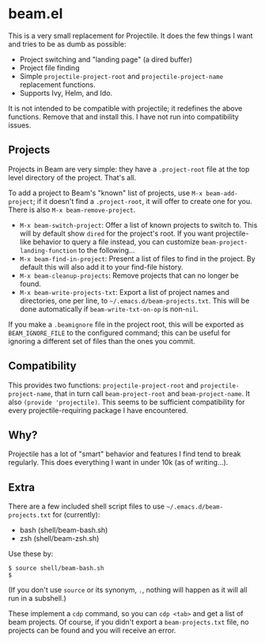 # beam.el

This is a very small replacement for Projectile.  It does the few things I want and tries to be as dumb as possible:

* Project switching and "landing page" (a dired buffer)
* Project file finding
* Simple `projectile-project-root` and `projectile-project-name` replacement functions.
* Supports Ivy, Helm, and Ido.

It is not intended to be compatible with projectile; it redefines the above functions.  Remove that and install this.  I have not run into compatibility issues.


## Projects

Projects in Beam are very simple: they have a `.project-root` file at the top level directory of the project.  That's all.

To add a project to Beam's "known" list of projects, use `M-x beam-add-project`; if it doesn't find a `.project-root`, it will offer to create one for you.  There is also `M-x beam-remove-project`.

* `M-x beam-switch-project`: Offer a list of known projects to switch to.  This will by default show `dired` for the project's root.  If you want projectile-like behavior to query a file instead, you can customize `beam-project-landing-function` to the following...
* `M-x beam-find-in-project`: Present a list of files to find in the project.  By default this will also add it to your find-file history.
* `M-x beam-cleanup-projects`: Remove projects that can no longer be found.
* `M-x beam-write-projects-txt`: Export a list of project names and directories, one per line, to `~/.emacs.d/beam-projects.txt`.  This will be done automatically if `beam-write-txt-on-op` is non-`nil`.

If you make a `.beamignore` file in the project root, this will be exported as `BEAM_IGNORE_FILE` to the configured command; this can be useful for ignoring a different set of files than the ones you commit.


## Compatibility

This provides two functions: `projectile-project-root` and `projectile-project-name`, that in turn call `beam-project-root` and `beam-project-name`.  It also `(provide 'projectile)`.  This seems to be sufficient compatibility for every projectile-requiring package I have encountered.


## Why?

Projectile has a lot of "smart" behavior and features I find tend to break regularly.  This does everything I want in under 10k (as of writing...).


## Extra

There are a few included shell script files to use `~/.emacs.d/beam-projects.txt` for (currently):

* bash (shell/beam-bash.sh)
* zsh (shell/beam-zsh.sh)

Use these by:

``` console
$ source shell/beam-bash.sh
$
```

(If you don't use `source` or its synonym, `.`, nothing will happen as it will all run in a subshell.)

These implement a `cdp` command, so you can `cdp <tab>` and get a list of beam projects.  Of course, if you didn't export a `beam-projects.txt` file, no projects can be found and you will receive an error.
